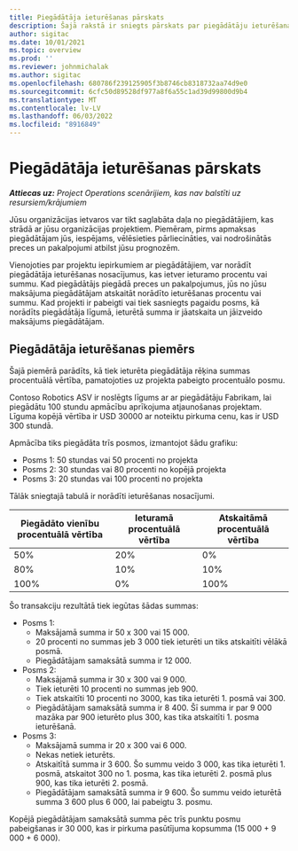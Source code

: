 ```yaml
---
title: Piegādātāja ieturēšanas pārskats
description: Šajā rakstā ir sniegts pārskats par piegādātāju ieturēšanas iespējām.
author: sigitac
ms.date: 10/01/2021
ms.topic: overview
ms.prod: ''
ms.reviewer: johnmichalak
ms.author: sigitac
ms.openlocfilehash: 680786f239125905f3b8746cb8318732aa74d9e0
ms.sourcegitcommit: 6cfc50d89528df977a8f6a55c1ad39d99800d9b4
ms.translationtype: MT
ms.contentlocale: lv-LV
ms.lasthandoff: 06/03/2022
ms.locfileid: "8916849"
---
```

# <a name="vendor-retention-overview"></a>Piegādātāja ieturēšanas pārskats

_**Attiecas uz:** Project Operations scenārijiem, kas nav balstīti uz resursiem/krājumiem_

Jūsu organizācijas ietvaros var tikt saglabāta daļa no piegādātājiem, kas strādā ar jūsu organizācijas projektiem. Piemēram, pirms apmaksas piegādātājam jūs, iespējams, vēlēsieties pārliecināties, vai nodrošinātās preces un pakalpojumi atbilst jūsu prognozēm.

Vienojoties par projektu iepirkumiem ar piegādātājiem, var norādīt piegādātāja ieturēšanas nosacījumus, kas ietver ieturamo procentu vai summu. Kad piegādātājs piegādā preces un pakalpojumus, jūs no jūsu maksājuma piegādātājam atskaitāt norādīto ieturēšanas procentu vai summu. Kad projekti ir pabeigti vai tiek sasniegts pagaidu posms, kā norādīts piegādātāja līgumā, ieturētā summa ir jāatskaita un jāizveido maksājums piegādātājam.

## <a name="vendor-retention-example"></a>Piegādātāja ieturēšanas piemērs

Šajā piemērā parādīts, kā tiek ieturēta piegādātāja rēķina summas procentuālā vērtība, pamatojoties uz projekta pabeigto procentuālo posmu.

Contoso Robotics ASV ir noslēgts līgums ar ar piegādātāju Fabrikam, lai piegādātu 100 stundu apmācību aprīkojuma atjaunošanas projektam. Līguma kopējā vērtība ir USD 30000 ar noteiktu pirkuma cenu, kas ir USD 300 stundā.

Apmācība tiks piegādāta trīs posmos, izmantojot šādu grafiku:

- Posms 1: 50 stundas vai 50 procenti no projekta
- Posms 2: 30 stundas vai 80 procenti no kopējā projekta
- Posms 3: 20 stundas vai 100 procenti no projekta

Tālāk sniegtajā tabulā ir norādīti ieturēšanas nosacījumi.

| **Piegādāto vienību procentuālā vērtība** | **Ieturamā procentuālā vērtība** | **Atskaitāmā procentuālā vērtība** |
| --- | --- | --- |
| 50% | 20% | 0% |
| 80% | 10% | 10% |
| 100% | 0% | 100% |

Šo transakciju rezultātā tiek iegūtas šādas summas:

- Posms 1:
  - Maksājamā summa ir 50 x 300 vai 15 000.
  - 20 procenti no summas jeb 3 000 tiek ieturēti un tiks atskaitīti vēlākā posmā.
  - Piegādātājam samaksātā summa ir 12 000.
- Posms 2:
  - Maksājamā summa ir 30 x 300 vai 9 000.
  - Tiek ieturēti 10 procenti no summas jeb 900.
  - Tiek atskaitīti 10 procenti no 3000, kas tika ieturēti 1. posmā vai 300.
  - Piegādātājam samaksātā summa ir 8 400. Šī summa ir par 9 000 mazāka par 900 ieturēto plus 300, kas tika atskaitīti 1. posma ieturēšanā.
- Posms 3:
  - Maksājamā summa ir 20 x 300 vai 6 000.
  - Nekas netiek ieturēts.
  - Atskaitītā summa ir 3 600. Šo summu veido 3 000, kas tika ieturēti 1. posmā, atskaitot 300 no 1. posma, kas tika ieturēti 2. posmā plus 900, kas tika ieturēti 2. posmā.
  - Piegādātājam samaksātā summa ir 9 600. Šo summu veido ieturētā summa 3 600 plus 6 000, lai pabeigtu 3. posmu.

Kopējā piegādātājam samaksātā summa pēc trīs punktu posmu pabeigšanas ir 30 000, kas ir pirkuma pasūtījuma kopsumma (15 000 + 9 000 + 6 000).
